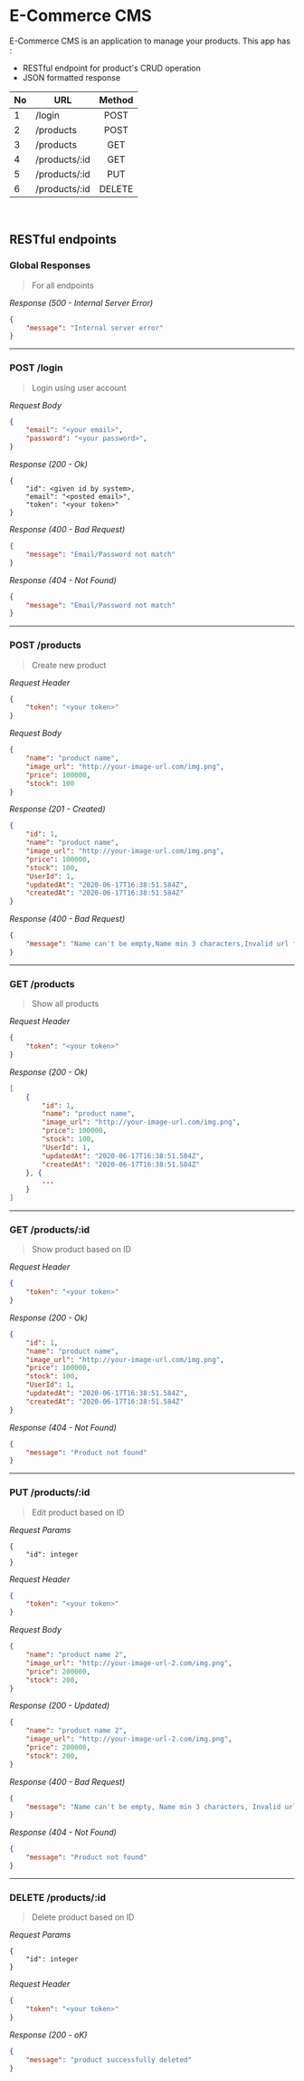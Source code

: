 # E-Commerce CMS
E-Commerce CMS is an application to manage your products. This app has :<br>
* RESTful endpoint for product's CRUD operation
* JSON formatted response

|  No | URL               | Method        |
|-----| -------------     |:-------------:|
|  1  | /login            | POST          |
|  2  | /products         | POST          |
|  3  | /products         | GET           |
|  4  | /products/:id     | GET           |
|  5  | /products/:id     | PUT           |
|  6  | /products/:id     | DELETE        |

<br>

## RESTful endpoints
### Global Responses
> For all endpoints

_Response (500 - Internal Server Error)_
```json
{
    "message": "Internal server error"
}
```
---
### POST /login
> Login using user account

_Request Body_
```json
{
    "email": "<your email>",
    "password": "<your password>",
}
```
_Response (200 - Ok)_
```
{
    "id": <given id by system>,
    "email": "<posted email>",
    "token": "<your token>"
}
```
_Response (400 - Bad Request)_
```json
{
    "message": "Email/Password not match"
}
```
_Response (404 - Not Found)_
```json
{
    "message": "Email/Password not match"
}
```
---
### POST /products
> Create new product

_Request Header_
```json
{
    "token": "<your token>"
}
```
_Request Body_
```json
{
    "name": "product name",
    "image_url": "http://your-image-url.com/img.png",
    "price": 100000,
    "stock": 100
}
```
_Response (201 - Created)_
```json
{
    "id": 1,
    "name": "product name",
    "image_url": "http://your-image-url.com/img.png",
    "price": 100000,
    "stock": 100,
    "UserId": 1,
    "updatedAt": "2020-06-17T16:38:51.584Z",
    "createdAt": "2020-06-17T16:38:51.584Z"
}
```
_Response (400 - Bad Request)_
```json
{
    "message": "Name can't be empty,Name min 3 characters,Invalid url format,Price can't be empty,Stock can't be empty"
}
```
---
### GET /products
> Show all products

_Request Header_
```json
{
    "token": "<your token>"
}
```
_Response (200 - Ok)_
```json
[
    {
        "id": 1,
        "name": "product name",
        "image_url": "http://your-image-url.com/img.png",
        "price": 100000,
        "stock": 100,
        "UserId": 1,
        "updatedAt": "2020-06-17T16:38:51.584Z",
        "createdAt": "2020-06-17T16:38:51.584Z"
    }, {
        ...
    }
]
```
---
### GET /products/:id
> Show product based on ID

_Request Header_
```json
{
    "token": "<your token>"
}
```
_Response (200 - Ok)_
```json
{
    "id": 1,
    "name": "product name",
    "image_url": "http://your-image-url.com/img.png",
    "price": 100000,
    "stock": 100,
    "UserId": 1,
    "updatedAt": "2020-06-17T16:38:51.584Z",
    "createdAt": "2020-06-17T16:38:51.584Z"
}
```
_Response (404 - Not Found)_
```json
{
    "message": "Product not found"
}
```
---
### PUT /products/:id
> Edit product based on ID

_Request Params_
```
{
    "id": integer
}
```
_Request Header_
```json
{
    "token": "<your token>"
}
```
_Request Body_
```json
{
    "name": "product name 2",
    "image_url": "http://your-image-url-2.com/img.png",
    "price": 200000,
    "stock": 200,
}
```
_Response (200 - Updated)_
```json
{
    "name": "product name 2",
    "image_url": "http://your-image-url-2.com/img.png",
    "price": 200000,
    "stock": 200,
}
```
_Response (400 - Bad Request)_
```json
{
    "message": "Name can't be empty, Name min 3 characters, Invalid url format, Price can't be below zero, Stock can't be below zero"
}
```
_Response (404 - Not Found)_
```json
{
    "message": "Product not found"
}
```
---
### DELETE /products/:id
> Delete product based on ID

_Request Params_
```
{
    "id": integer
}
```
_Request Header_
```json
{
    "token": "<your token>"
}
```
_Response (200 - oK)_
```json
{
    "message": "product successfully deleted"
}
```
